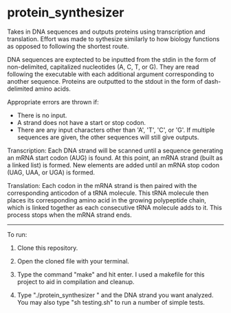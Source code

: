 # protein_synthesizer

Takes in DNA sequences and outputs proteins using transcription and translation.
Effort was made to sythesize similarly to how biology functions as opposed to following the shortest route.

DNA sequences are exptected to be inputted from the stdin in the form of non-delimited, capitalized nucleotides (A, C, T, or G). They are read following the executable with each additional argument corresponding to another sequence.
Proteins are outputted to the stdout in the form of dash-delimited amino acids.

Appropriate errors are thrown if:
* There is no input.
* A strand does not have a start or stop codon.
* There are any input characters other than 'A', 'T', 'C', or 'G'.
If multiple sequences are given, the other sequences will still give outputs.

Transcription:
Each DNA strand will be scanned until a sequence generating an mRNA start codon (AUG) is found.
At this point, an mRNA strand (built as a linked list) is formed.
New elements are added until an mRNA stop codon (UAG, UAA, or UGA) is formed.

Translation:
Each codon in the mRNA strand is then paired with the corresponding anticodon of a tRNA molecule.
This tRNA molecule then places its corresponding amino acid in the growing polypeptide chain, which is linked together as each consecutive tRNA molecule adds to it.
This process stops when the mRNA strand ends.

---

To run:

1. Clone this repository.

2. Open the cloned file with your terminal.

3. Type the command "make" and hit enter. I used a makefile for this project to aid in compilation and cleanup.

4. Type "./protein_synthesizer " and the DNA strand you want analyzed. You may also type "sh testing.sh" to run a number of simple tests.